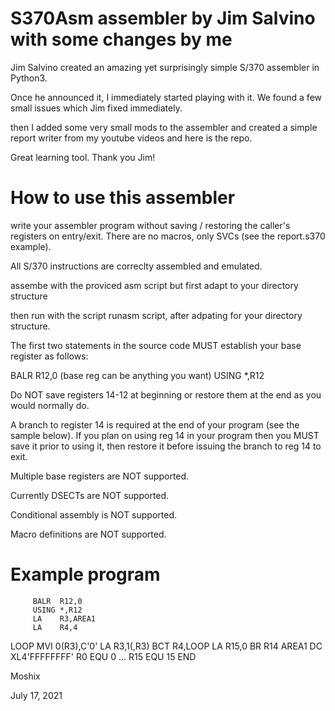 S370Asm assembler by Jim Salvino with some changes by me
=======================================================

Jim Salvino created an amazing yet surprisingly simple S/370 assembler in Python3. 

Once he announced it, I immediately started playing with it. We found a few small issues which Jim fixed immediately. 

then I added some very small mods to the assembler and created a simple report writer from my youtube videos and here is the repo. 

Great learning tool. Thank you Jim!


How to use this assembler
========================

write your assembler program without saving / restoring the caller's registers on entry/exit. There are no macros, only SVCs (see 
the report.s370 example). 

All S/370 instructions are correclty assembled and emulated. 

assembe with the proviced asm script but first adapt to your directory structure

then run with the script runasm script, after adpating for your directory structure. 

 The first two statements in the source code MUST 
 establish your base register as follows:

 BALR  R12,0    (base reg can be anything you want) 
 USING *,R12

 Do NOT save registers 14-12 at beginning
 or restore them at the end as you would normally do.

 A branch to register 14 is required at the end
 of your program (see the sample below). If you 
 plan on using reg 14 in your program then you MUST
 save it prior to using it, then restore it before
 issuing the branch to reg 14 to exit.

 Multiple base registers are NOT supported.

 Currently DSECTs are NOT supported.

 Conditional assembly is NOT supported.

 Macro definitions are NOT supported.
 

Example program
==============

         BALR  R12,0 
         USING *,R12
         LA    R3,AREA1
         LA    R4,4
LOOP     MVI   0(R3),C'0'
         LA    R3,1(,R3)
         BCT   R4,LOOP
         LA    R15,0
         BR    R14
AREA1    DC    XL4'FFFFFFFF'
R0       EQU   0
...
R15      EQU   15
         END            




Moshix

July 17, 2021

